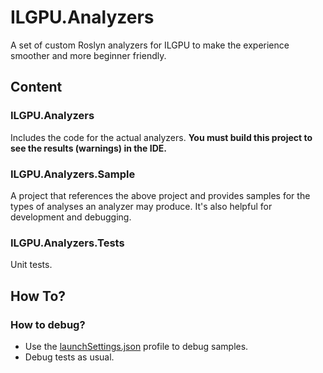 # ILGPU.Analyzers

A set of custom Roslyn analyzers for ILGPU to make the experience smoother and more beginner friendly.

## Content
### ILGPU.Analyzers
Includes the code for the actual analyzers.
**You must build this project to see the results (warnings) in the IDE.**

### ILGPU.Analyzers.Sample
A project that references the above project and provides samples for the types of analyses an analyzer may produce.
It's also helpful for development and debugging.

### ILGPU.Analyzers.Tests
Unit tests.

## How To?
### How to debug?
- Use the [launchSettings.json](Properties/launchSettings.json) profile to debug samples.
- Debug tests as usual.
